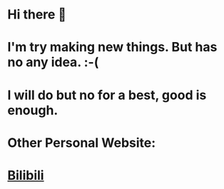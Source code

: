# Hi there 👋
# I'm try making new things. But has no any idea. :-(
# I will do but no for a best, good is enough.

# Other Personal Website:
# [Bilibili](https://space.bilibili.com/400342138)

<!--
**MetallicAllex/metallicallex** is a ✨ _special_ ✨ repository because its `README.md` (this file) appears on your GitHub profile.

Here are some ideas to get you started:

- 🔭 I’m currently working on ...
- 🌱 I’m currently learning ...
- 👯 I’m looking to collaborate on ...
- 🤔 I’m looking for help with ...
- 💬 Ask me about ...
- 📫 How to reach me: ...
- 😄 Pronouns: ...
- ⚡ Fun fact: ...
-->
